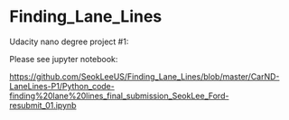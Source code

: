 # Finding_Lane_Lines
Udacity nano degree project #1:

Please see jupyter notebook:

https://github.com/SeokLeeUS/Finding_Lane_Lines/blob/master/CarND-LaneLines-P1/Python_code-finding%20lane%20lines_final_submission_SeokLee_Ford-resubmit_01.ipynb

